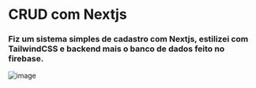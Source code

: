 # CRUD com Nextjs

### Fiz um sistema simples de cadastro com Nextjs, estilizei com TailwindCSS e backend mais o banco de dados feito no firebase.

![image](https://user-images.githubusercontent.com/87447126/189429341-7c88f640-700c-442e-ad64-6fd3a8cf6370.png)
